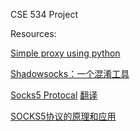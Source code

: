 CSE 534 Project

Resources:

[Simple proxy using python](http://voorloopnul.com/blog/a-python-proxy-in-less-than-100-lines-of-code/)

[Shadowsocks：一个混淆工具](https://lixingcong.github.io/2015/08/31/shadowsocks_is_not_a_vpn/)

[Socks5 Protocal](https://www.ietf.org/rfc/rfc1928.txt)
[翻译](http://blog.csdn.net/whatday/article/details/39668233)

[SOCKS5协议的原理和应用](http://www.cppblog.com/noflybird/archive/2009/12/26/104149.html)